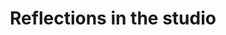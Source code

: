 ---
title: "Reflections in the studio"
picture: "/assets/camera-roll/2015/2015-09-10-reflections-in-the-studio/20150910_204525884_iOS.jpg"
thumbnail: "/assets/camera-roll/2015/2015-09-10-reflections-in-the-studio/20150910_204525884_iOS-thumbnail.jpg"
related:
  - Microsoft Redmond campus - Wikipedia
  - One-point perspective - Wikipedia
caption: "This looks like a hallway but it is an illusion. Half of the picture is a glass wall that reflects the other side."
license: Public Domain
tags:
  - Microsoft Campus
  - Photograph
  - Public Domain
  - Reflection
  - Studio A
  - Window
---